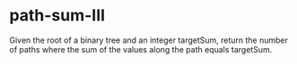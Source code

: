 # path-sum-III
Given the root of a binary tree and an integer targetSum, return the number of paths where the sum of the values along the path equals targetSum.
